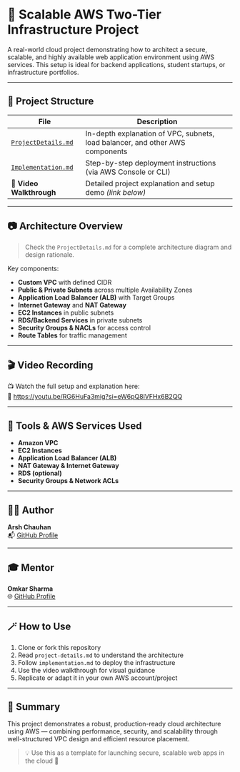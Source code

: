 # 🚀 Scalable AWS Two-Tier Infrastructure Project

A real-world cloud project demonstrating how to architect a secure, scalable, and highly available web application environment using AWS services. This setup is ideal for backend applications, student startups, or infrastructure portfolios.

---

## 📁 Project Structure

| File | Description |
|------|-------------|
| [`ProjectDetails.md`](./ProjectDetails.md) | In-depth explanation of VPC, subnets, load balancer, and other AWS components |
| [`Implementation.md`](./Implementation.md) | Step-by-step deployment instructions (via AWS Console or CLI) |
| 🎥 **Video Walkthrough** | Detailed project explanation and setup demo *(link below)* |

---

## 📷 Architecture Overview

> Check the `ProjectDetails.md` for a complete architecture diagram and design rationale.

Key components:

- **Custom VPC** with defined CIDR
- **Public & Private Subnets** across multiple Availability Zones
- **Application Load Balancer (ALB)** with Target Groups
- **Internet Gateway** and **NAT Gateway**
- **EC2 Instances** in public subnets
- **RDS/Backend Services** in private subnets
- **Security Groups & NACLs** for access control
- **Route Tables** for traffic management

---

## 🎬 Video Recording

📺 Watch the full setup and explanation here:  
🔗 https://youtu.be/RG6HuFa3mig?si=eW6pQ8lVFHx6B2QQ

---

## 🔧 Tools & AWS Services Used

- **Amazon VPC**
- **EC2 Instances**
- **Application Load Balancer (ALB)**
- **NAT Gateway & Internet Gateway**
- **RDS (optional)**
- **Security Groups & Network ACLs**

---

## 👨‍💻 Author

**Arsh Chauhan**  
📬 [GitHub Profile](https://github.com/arshchouhan)

---

## 🎓 Mentor

**Omkar Sharma**  
🌐 [GitHub Profile](https://github.com/omkarsharma2821)

---

## 🪄 How to Use

1. Clone or fork this repository  
2. Read `project-details.md` to understand the architecture  
3. Follow `implementation.md` to deploy the infrastructure  
4. Use the video walkthrough for visual guidance  
5. Replicate or adapt it in your own AWS account/project

---

## 🧠 Summary

This project demonstrates a robust, production-ready cloud architecture using AWS — combining performance, security, and scalability through well-structured VPC design and efficient resource placement.

> 💡 Use this as a template for launching secure, scalable web apps in the cloud 🚀
